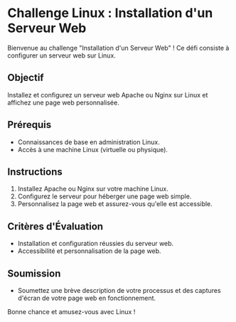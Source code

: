 # Challenge Linux : Installation d'un Serveur Web

Bienvenue au challenge "Installation d'un Serveur Web" ! Ce défi consiste à configurer un serveur web sur Linux.

## Objectif

Installez et configurez un serveur web Apache ou Nginx sur Linux et affichez une page web personnalisée.

## Prérequis

- Connaissances de base en administration Linux.
- Accès à une machine Linux (virtuelle ou physique).

## Instructions

1. Installez Apache ou Nginx sur votre machine Linux.
2. Configurez le serveur pour héberger une page web simple.
3. Personnalisez la page web et assurez-vous qu'elle est accessible.

## Critères d'Évaluation

- Installation et configuration réussies du serveur web.
- Accessibilité et personnalisation de la page web.

## Soumission

- Soumettez une brève description de votre processus et des captures d'écran de votre page web en fonctionnement.

Bonne chance et amusez-vous avec Linux !
